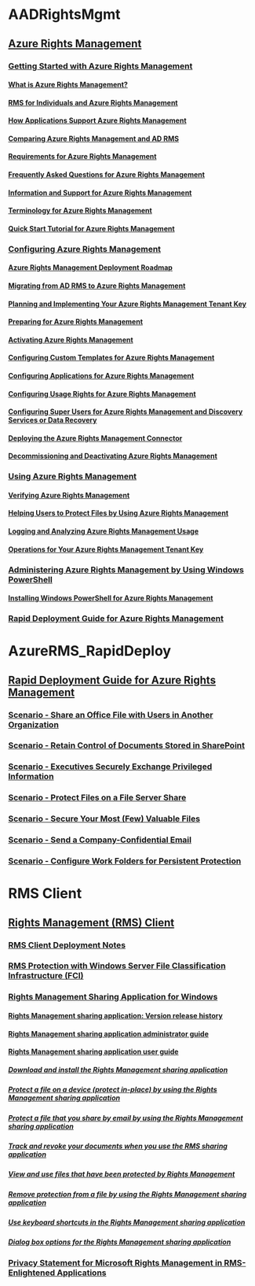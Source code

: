# AADRightsMgmt
## [Azure Rights Management](Azure-Rights-Management.md)
### [Getting Started with Azure Rights Management](Getting-Started-with-Azure-Rights-Management.md)
#### [What is Azure Rights Management?](what-is-azure-rights-management.md)
#### [RMS for Individuals and Azure Rights Management](RMS-for-Individuals-and-Azure-Rights-Management.md)
#### [How Applications Support Azure Rights Management](How-Applications-Support-Azure-Rights-Management.md)
#### [Comparing Azure Rights Management and AD RMS](Comparing-Azure-Rights-Management-and-AD-RMS.md)
#### [Requirements for Azure Rights Management](Requirements-for-Azure-Rights-Management.md)
#### [Frequently Asked Questions for Azure Rights Management](Frequently-Asked-Questions-for-Azure-Rights-Management.md)
#### [Information and Support for Azure Rights Management](Information-and-Support-for-Azure-Rights-Management.md)
#### [Terminology for Azure Rights Management](Terminology-for-Azure-Rights-Management.md)
#### [Quick Start Tutorial for Azure Rights Management](Quick-Start-Tutorial-for-Azure-Rights-Management.md)
### [Configuring Azure Rights Management](Configuring-Azure-Rights-Management.md)
#### [Azure Rights Management Deployment Roadmap](Azure-Rights-Management-Deployment-Roadmap.md)
#### [Migrating from AD RMS to Azure Rights Management](Migrating-from-AD-RMS-to-Azure-Rights-Management.md)
#### [Planning and Implementing Your Azure Rights Management Tenant Key](Planning-and-Implementing-Your-Azure-Rights-Management-Tenant-Key.md)
#### [Preparing for Azure Rights Management](Preparing-for-Azure-Rights-Management.md)
#### [Activating Azure Rights Management](Activating-Azure-Rights-Management.md)
#### [Configuring Custom Templates for Azure Rights Management](Configuring-Custom-Templates-for-Azure-Rights-Management.md)
#### [Configuring Applications for Azure Rights Management](Configuring-Applications-for-Azure-Rights-Management.md)
#### [Configuring Usage Rights for Azure Rights Management](Configuring-Usage-Rights-for-Azure-Rights-Management.md)
#### [Configuring Super Users for Azure Rights Management and Discovery Services or Data Recovery](Configuring-Super-Users-for-Azure-Rights-Management-and-Discovery-Services-or-Data-Recovery.md)
#### [Deploying the Azure Rights Management Connector](Deploying-the-Azure-Rights-Management-Connector.md)
#### [Decommissioning and Deactivating Azure Rights Management](Decommissioning-and-Deactivating-Azure-Rights-Management.md)
### [Using Azure Rights Management](Using-Azure-Rights-Management.md)
#### [Verifying Azure Rights Management](Verifying-Azure-Rights-Management.md)
#### [Helping Users to Protect Files by Using Azure Rights Management](Helping-Users-to-Protect-Files-by-Using-Azure-Rights-Management.md)
#### [Logging and Analyzing Azure Rights Management Usage](Logging-and-Analyzing-Azure-Rights-Management-Usage.md)
#### [Operations for Your Azure Rights Management Tenant Key](Operations-for-Your-Azure-Rights-Management-Tenant-Key.md)
### [Administering Azure Rights Management by Using Windows PowerShell](administering-azure-rights-management-with-powershell.md)
#### [Installing Windows PowerShell for Azure Rights Management](Installing-Windows-PowerShell-for-Azure-Rights-Management.md)
### [Rapid Deployment Guide for Azure Rights Management](Rapid-Deployment-Guide-for-Azure-Rights-Management.md)
# AzureRMS_RapidDeploy
## [Rapid Deployment Guide for Azure Rights Management](Rapid-Deployment-Guide-for-Azure-Rights-Management.md)
### [Scenario - Share an Office File with Users in Another Organization](Scenario---Share-an-Office-File-with-Users-in-Another-Organization.md)
### [Scenario - Retain Control of Documents Stored in SharePoint](Scenario---Retain-Control-of-Documents-Stored-in-SharePoint.md)
### [Scenario - Executives Securely Exchange Privileged Information](Scenario---Executives-Securely-Exchange-Privileged-Information.md)
### [Scenario - Protect Files on a File Server Share](Scenario---Protect-Files-on-a-File-Server-Share.md)
### [Scenario - Secure Your Most (Few) Valuable Files](Scenario---Secure-Your-Most--Few--Valuable-Files.md)
### [Scenario - Send a Company-Confidential Email](Scenario---Send-a-Company-Confidential-Email.md)
### [Scenario - Configure Work Folders for Persistent Protection](Scenario---Configure-Work-Folders-for-Persistent-Protection.md)
# RMS Client
## [Rights Management (RMS) Client](Rights-Management--RMS--Client.md)
### [RMS Client Deployment Notes](RMS-Client-Deployment-Notes.md)
### [RMS Protection with Windows Server File Classification Infrastructure (FCI)](RMS-Protection-with-Windows-Server-File-Classification-Infrastructure--FCI-.md)
### [Rights Management Sharing Application for Windows](Rights-Management-Sharing-Application-for-Windows.md)
#### [Rights Management sharing application: Version release history](Rights-Management-sharing-application--Version-release-history.md)
#### [Rights Management sharing application administrator guide](Rights-Management-sharing-application-administrator-guide.md)
#### [Rights Management sharing application user guide](Rights-Management-sharing-application-user-guide.md)
##### [Download and install the Rights Management sharing application](Download-and-install-the-Rights-Management-sharing-application.md)
##### [Protect a file on a device (protect in-place) by using the Rights Management sharing application](Protect-a-file-on-a-device--protect-in-place--by-using-the-Rights-Management-sharing-application.md)
##### [Protect a file that you share by email by using the Rights Management sharing application](Protect-a-file-that-you-share-by-email-by-using-the-Rights-Management-sharing-application.md)
##### [Track and revoke your documents when you use the RMS sharing application](Track-and-revoke-your-documents-when-you-use-the-RMS-sharing-application.md)
##### [View and use files that have been protected by Rights Management](View-and-use-files-that-have-been-protected-by-Rights-Management.md)
##### [Remove protection from a file by using the Rights Management sharing application](Remove-protection-from-a-file-by-using-the-Rights-Management-sharing-application.md)
##### [Use keyboard shortcuts in the Rights Management sharing application](Use-keyboard-shortcuts-in-the-Rights-Management-sharing-application.md)
##### [Dialog box options for the Rights Management sharing application](Dialog-box-options-for-the-Rights-Management-sharing-application.md)
### [Privacy Statement for Microsoft Rights Management in RMS-Enlightened Applications](Privacy-Statement-for-Microsoft-Rights-Management-in-RMS-Enlightened-Applications.md)
